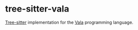 # tree-sitter-vala

[Tree-sitter](https://tree-sitter.github.io/tree-sitter/) implementation for the [Vala](https://wiki.gnome.org/Projects/Vala) programming language.
